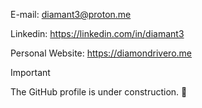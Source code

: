 E-mail: diamant3@proton.me

Linkedin: https://linkedin.com/in/diamant3

Personal Website: https://diamondrivero.me

> [!important]
> The GitHub profile is under construction. 🚧
